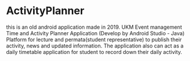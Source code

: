 # ActivityPlanner
this is an old android application made in 2019.
UKM Event management 
Time and Activity Planner Application (Develop by Android Studio - Java)
Platform for lecture and permata(student representative) to publish their activity, news and updated information. 
The application also can act as a daily timetable application for student to record down their daily activity.
